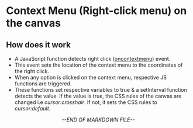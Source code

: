 # Context Menu (Right-click menu) on the canvas
## How does it work
- A JavaScript function detects right click ([oncontextmenu](https://developer.mozilla.org/en-US/docs/Web/API/Element/contextmenu_event)) event.
- This event sets the location of the context menu to the coordinates of the right click.
- When any option is clicked on the context menu, respective JS functions are triggered.
- These functions set respective variables to true & a setInterval function detects the value. If the value is true, the CSS rules of the canvas are changed i.e *cursor:crosshair*. If not, it sets the CSS rules to *cursor:default*.

<div align="center"><i>--END OF MARKDOWN FILE--</i></div>
